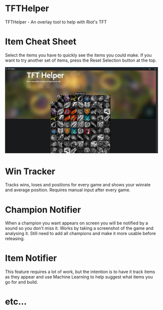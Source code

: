# TFTHelper
TFTHelper - An overlay tool to help with Riot's TFT

# Item Cheat Sheet
Select the items you have to quickly see the items you could make.
If you want to try another set of items, press the Reset Selection button at the top.

![ItemSheetExample](ItemSheet%20Example.png)

# Win Tracker
Tracks wins, loses and positions for every game and shows your winrate and average position. Requires manual input after every game.

# Champion Notifier
When a champion you want appears on screen you will be notified by a sound so you don't miss it.
Works by taking a screenshot of the game and analysing it.
Still need to add all champions and make it more usable before releasing.

# Item Notifier
This feature requires a lot of work, but the intention is to have it track items as they appear and use Machine Learning to help suggest what items you go for and build.

# etc...
